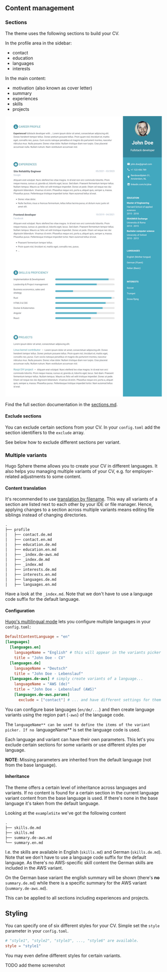## Content management

### Sections

The theme uses the following sections to build your CV.

In the profile area in the sidebar:

* contact
* education
* languages
* interests

In the main content:

* motivation (also known as cover letter)
* summary
* experiences
* skills
* projects

![Screenshot of example site showing all sections](./example.jpg)

Find the full section documentation in the [sections.md](./sections.md).


#### Exclude sections

You can exclude certain sections from your CV.
In your `config.toml` add the section identifiers to the `exclude` array.

See below how to exclude different sections per variant.


### Multiple variants

Hugo Sphere theme allows you to create your CV in different languages.
It also helps you managing multiple variants of your CV, e.g. for employer-related adjustments to some content.

#### Content translation

It's recommended to use [translation by filename](https://gohugo.io/content-management/multilingual/#translation-by-file-name).
This way all variants of a section are listed next to each other by your IDE or file manager.
Hence, applying changes to a section across multiple variants means editing file siblings instead of changing directories.

```
.
├── profile
│   ├── contact.de.md
│   ├── contact.en.md
│   ├── education.de.md
│   ├── education.en.md
│   ├── _index.de-aws.md
│   ├── _index.de.md
│   ├── _index.md
│   ├── interests.de.md
│   ├── interests.en.md
│   ├── languages.de.md
│   ├── languages.en.md
```

Have a look at the `_index.md`.
Note that we don't have to use a language code suffix for the default language.

#### Configuration

[Hugo's multilingual mode](https://gohugo.io/content-management/multilingual/) lets you configure multiple languages in your `config.toml`:

```toml
DefaultContentLanguage = "en"
[languages]
  [languages.en]
    languageName = "English" # this will appear in the variants picker
    title = "John Doe - CV"
  [languages.de]
    languageName = "Deutsch"
    title = "John Doe - Lebenslauf"
  [languages.de-aws] # simply create variants of a language...
    languageName = "AWS (de)"
    title = "John Doe - Lebenslauf (AWS)"
    [languages.de-aws.params]
      exclude = ["contact"] # ... and have different settings for them
```

You can configure base languages (`en/de/...`) and then create language variants using the region part (`-aws`) of the language code.

The `languageName** can be used to define the items of the variant picker.
If no `languageName** is set the language code is used.

Each language and variant can have their own parameters.
This let's you exclude certain sections for some variants or use different styles per language.

**NOTE**: Missing parameters are inherited from the default language (not from the base language).


#### Inheritance

The theme offers a certain level of inheritance across languages and variants.
If no content is found for a certain section in the current language variant content from the base language is used.
If there's none in the base language it's taken from the default language.

Looking at the `exampleSite` we've got the following content

```
.
├── skills.de.md
├── skills.md
├── summary.de-aws.md
└── summary.en.md
```

I.e. the skills are available in English (`skills.md`) and German (`skills.de.md`).
Note that we don't have to use a language code suffix for the default language.
As there's no AWS-specific skill content the German skills are included in the AWS variant.

On the German base variant the english summary will be shown (there's **no** `summary.de.md`) while there is a specific summary for the AWS variant (`summary.de-aws.md`).

This can be applied to all sections including experiences and projects.

## Styling

You can specify one of six different styles for your CV.
Simple set the `style` parameter in your `config.toml`.

```toml
# "style1", "style2", "style3", ..., "style6" are available.
style = "style1"
```

You may even define different styles for certain variants.

TODO add theme screenshot
